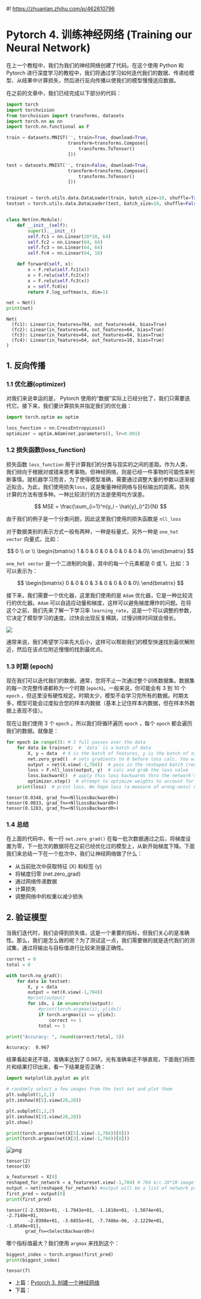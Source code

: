 #! https://zhuanlan.zhihu.com/p/462610796
# Pytorch 4. 训练神经网络 (Training our Neural Network)

在上一个教程中，我们为我们的神经网络创建了代码。在这个使用 Python 和 Pytorch 进行深度学习的教程中，我们将通过学习如何迭代我们的数据、传递给模型、从结果中计算损失，然后进行反向传播以使我们的模型慢慢适应数据。

在之前的文章中，我们已经完成以下部分的代码：



```python
import torch
import torchvision
from torchvision import transforms, datasets
import torch.nn as nn
import torch.nn.functional as F

train = datasets.MNIST('', train=True, download=True,
                       transform=transforms.Compose([
                           transforms.ToTensor()
                       ]))

test = datasets.MNIST('', train=False, download=True,
                       transform=transforms.Compose([
                           transforms.ToTensor()
                       ]))


trainset = torch.utils.data.DataLoader(train, batch_size=10, shuffle=True)
testset = torch.utils.data.DataLoader(test, batch_size=10, shuffle=False)


class Net(nn.Module):
    def __init__(self):
        super().__init__()
        self.fc1 = nn.Linear(28*28, 64)
        self.fc2 = nn.Linear(64, 64)
        self.fc3 = nn.Linear(64, 64)
        self.fc4 = nn.Linear(64, 10)

    def forward(self, x):
        x = F.relu(self.fc1(x))
        x = F.relu(self.fc2(x))
        x = F.relu(self.fc3(x))
        x = self.fc4(x)
        return F.log_softmax(x, dim=1)

net = Net()
print(net)
```

    Net(
      (fc1): Linear(in_features=784, out_features=64, bias=True)
      (fc2): Linear(in_features=64, out_features=64, bias=True)
      (fc3): Linear(in_features=64, out_features=64, bias=True)
      (fc4): Linear(in_features=64, out_features=10, bias=True)
    )
    

## 1. 反向传播

### 1.1 优化器(optimizer)

对我们来说幸运的是， Pytorch 使用的“数据”实际上已经分批了，我们只需要迭代它。接下来，我们要计算损失并指定我们的优化器：


```python
import torch.optim as optim

loss_function = nn.CrossEntropyLoss()
optimizer = optim.Adam(net.parameters(), lr=0.001)
```

### 1.2 损失函数(loss_function)

损失函数 `loss_function` 用于计算我们的分类与现实的之间的差距。作为人类，我们倾向于根据对或错来思考事物。但神经网络，则是已经一件事物的可能性来判断事情。就机器学习而言，为了使得模型准确，需要通过调整大量的参数以逐渐接近拟合。为此，我们使用损失`loss`，这是衡量神经网络与目标输出的距离。损失计算的方法有很多种。一种比较流行的方法是使用均方误差。

$$
MSE = \frac{\sum_{i=1}^n(y_i - \hat{y}_i)^2}{N}
$$

由于我们的例子是一个分类问题，因此这里我们使用的损失函数是 `nll_loss`

对于数据类别的表示方式一般有两种，一种是标量式，另外一种是 `one_hot vector` 向量式，比如：

$$
0 \\ or \\
\begin{bmatrix}
    1 & 0 & 0 & 0 & 0 & 0 & 0 & 0\\
\end{bmatrix}
$$

`one_hot vector` 是一个二进制的向量，其中的每一个元素都是 0 或 1，比如：3 可以表示为：

$$
\begin{bmatrix}
    0 & 0 & 0 & 3 & 0 & 0 & 0 & 0\\
\end{bmatrix}
$$

接下来，我们需要一个优化器，这里我们使用的是 `Adam` 优化器，它是一种比较流行的优化器。`Adam` 可以自适应动量和梯度，这样可以避免梯度爆炸的问题。在将这个之前，我们先来了解一下学习率 `learning_rate`，这是一个可以调整的参数，它决定了模型学习的速度。过快会出现反复横跳，过慢训练时间就会很长。

![ ](./pics/leanring.jpg)

通常来说，我们希望学习率先大后小，这样可以帮助我们的模型快速找到最优解附近，然后在该点位附近慢慢的找到最优点。



### 1.3 时期 (epoch)

现在我们可以迭代我们的数据。通常，您将不止一次通过整个训练数据集。数据集的每一次完整传递都称为一个时期 (`epoch`)。一般来说，你可能会有 3 到 10 个 `epoch` ，但这里没有硬性规定。时期太少，模型不会学习完所有的数据。时期太多，模型可能会过度拟合您的样本内数据（基本上记住样本内数据，但在样本外数据上表现不佳）。

现在让我们使用 3 个 `epoch` 。所以我们将循环遍历 `epoch` ，每个 `epoch` 都会遍历我们的数据。就像是：


```python
for epoch in range(3): # 3 full passes over the data
    for data in trainset:  # `data` is a batch of data
        X, y = data  # X is the batch of features, y is the batch of targets.
        net.zero_grad()  # sets gradients to 0 before loss calc. You will do this likely every step.
        output = net(X.view(-1,784))  # pass in the reshaped batch (recall they are 28x28 atm)
        loss = F.nll_loss(output, y)  # calc and grab the loss value
        loss.backward()  # apply this loss backwards thru the network's parameters
        optimizer.step()  # attempt to optimize weights to account for loss/gradients
    print(loss)  # print loss. We hope loss (a measure of wrong-ness) declines! 
```

    tensor(0.0348, grad_fn=<NllLossBackward0>)
    tensor(0.0033, grad_fn=<NllLossBackward0>)
    tensor(0.1283, grad_fn=<NllLossBackward0>)
    

### 1.4 总结

在上面的代码中，有一行 `net.zero_grad()` 在每一批次数据通过之后，将梯度设置为零，下一批次的数据将在之前已经优化过的模型上，从新开始梯度下降。下面我们来总结一下在一个批次中，我们让神经网络做了什么：

- 从当前批次中获取特征 (X) 和标签 (y)
- 将梯度归零 (net.zero_grad)
- 通过网络传递数据
- 计算损失
- 调整网络中的权重以减少损失

## 2. 验证模型

当我们迭代时，我们会得到损失值，这是一个重要的指标，但我们关心的是准确性。那么，我们是怎么做的呢？为了测试这一点，我们需要做的就是迭代我们的测试集，通过将输出与目标值进行比较来测量正确性。


```python
correct = 0
total = 0

with torch.no_grad():
    for data in testset:
        X, y = data
        output = net(X.view(-1,784))
        #print(output)
        for idx, i in enumerate(output):
            #print(torch.argmax(i), y[idx])
            if torch.argmax(i) == y[idx]:
                correct += 1
            total += 1

print("Accuracy: ", round(correct/total, 3))
```

    Accuracy:  0.967
    

结果看起来还不错，准确率达到了 0.967。光有准确率还不够直观，下面我们将图片和结果打印出来，看一下结果是否正确：


```python
import matplotlib.pyplot as plt

# randomly select a few images from the test set and plot them
plt.subplot(1,2,1)
plt.imshow(X[5].view(28,28))

plt.subplot(1,2,2)
plt.imshow(X[3].view(28,28))
plt.show()

print(torch.argmax(net(X[5].view(-1,784))[0]))
print(torch.argmax(net(X[3].view(-1,784))[0]))
```


    
![png](pytorch4_files/pytorch4_11_0.png)
    


    tensor(2)
    tensor(0)
    


```python
a_featureset = X[0]
reshaped_for_network = a_featureset.view(-1,784) # 784 b/c 28*28 image resolution.
output = net(reshaped_for_network) #output will be a list of network predictions.
first_pred = output[0]
print(first_pred)
```

    tensor([-2.5393e+01, -1.7943e+01, -1.1810e+01, -1.5074e+01, -2.7140e+01,
            -2.0390e+01, -3.6855e+01, -7.7486e-06, -2.1229e+01, -1.8540e+01],
           grad_fn=<SelectBackward0>)
    

哪个指标值最大？我们使用 `argmax` 来找到这个：


```python
biggest_index = torch.argmax(first_pred)
print(biggest_index)
```

    tensor(7)
    
- 上篇：[Pytorch 3. 创建一个神经网络](https://zhuanlan.zhihu.com/p/462359836)
- 下篇：[]()